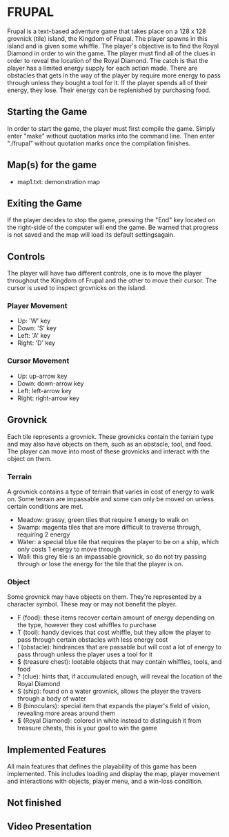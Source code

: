 # FRUPAL
Frupal is a text-based adventure game that takes place on a 128 x 128 grovnick (tile) island, the Kingdom of Frupal. The player spawns in this island and is given some whiffle. The player's objective is to find the Royal Diamond in order to win the game. The player must find all of the clues in order to reveal the location of the Royal Diamond. The catch is that the player has a limited energy supply for each action made. There are obstacles that gets in the way of the player by require more energy to pass through unless they bought a tool for it. If the player spends all of their energy, they lose. Their energy can be replenished by purchasing food.

## Starting the Game
In order to start the game, the player must first compile the game. Simply enter "make" without quotation marks into the command line. Then enter "./frupal" without quotation marks once the compilation finishes.
<!--To load in a map of the kingdom. The game will prompt the user to enter the name of the map file. It's recommended to load the file called "map1.txt" (without quotation marks). The name is case sensitive so be sure to enter the exact name. By entering this into the game the map will be loaded and start the game.-->

## Map(s) for the game
* map1.txt: demonstration map

## Exiting the Game
If the player decides to stop the game, pressing the "End" key located on the right-side of the computer will end the game. Be warned that progress is not saved and the map will load its default settingsagain.

## Controls
The player will have two different controls, one is to move the player throughout the Kingdom of Frupal and the other to move their cursor. The cursor is used to inspect grovnicks on the island.

### Player Movement
* Up: 'W' key
* Down: 'S' key
* Left: 'A' key
* Right: 'D' key

### Cursor Movement
* Up: up-arrow key
* Down: down-arrow key 
* Left: left-arrow key 
* Right: right-arrow key 

## Grovnick
Each tile represents a grovnick. These grovnicks contain the terrain type and may also have objects on them, such as an obstacle, tool, and food. The player can move into most of these grovnicks and interact with the object on them.

### Terrain
A grovnick contains a type of terrain that varies in cost of energy to walk on. Some terrain are impassable and some can only be moved on unless certain conditions are met.
* Meadow: grassy, green tiles that require 1 energy to walk on
* Swamp: magenta tiles that are more difficult to traverse through, requiring 2 energy
* Water: a special blue tile that requires the player to be on a ship, which only costs 1 energy to move through
* Wall: this grey tile is an impassable grovnick, so do not try passing through or lose the energy for the tile that the player is on.

### Object
Some grovnick may have objects on them. They're represented by a character symbol. These may or may not benefit the player.
* F (food): these items recover certain amount of energy depending on the type, however they cost whiffles to purchase
* T (tool): handy devices that cost whiffle, but they allow the player to pass through certain obstacles with less energy cost
* ! (obstacle): hindrances that are passable but will cost a lot of energy to pass through unless the player uses a tool for it
* $ (treasure chest): lootable objects that may contain whiffles, tools, and food
* ? (clue): hints that, if accumulated enough, will reveal the location of the Royal Diamond
* S (ship): found on a water grovnick, allows the player the travers through a body of water
* B (binoculars): special item that expands the player's field of vision, revealing more areas around them
* $ (Royal Diamond): colored in white instead to distinguish it from treasure chests, this is your goal to win the game

## Implemented Features
All main features that defines the playability of this game has been implemented. This includes loading and display the map, player movement and interactions with objects, player menu, and a win-loss condition.

## Not finished

## Video Presentation
